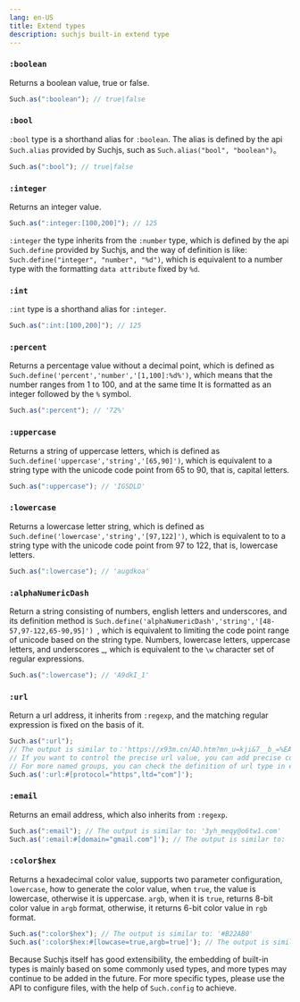 ```yaml
---
lang: en-US
title: Extend types
description: suchjs built-in extend type
---
```


### `:boolean` <Badge text=">= 1.0.0" />

Returns a boolean value, true or false.

```javascript
Such.as(":boolean"); // true|false
```

### `:bool` <Badge text=">= 1.0.0" />

`:bool` type is a shorthand alias for `:boolean`. The alias is defined by the api `Such.alias` provided by Suchjs, such as `Such.alias("bool", "boolean")`。

```javascript
Such.as(":bool"); // true|false
```

### `:integer` <Badge text=">= 1.0.0" />

Returns an integer value.

```javascript
Such.as(":integer:[100,200]"); // 125
```

`:integer` the type inherits from the `:number` type, which is defined by the api `Such.define` provided by Suchjs, and the way of definition is like: `Such.define("integer", "number", "%d")`, which is equivalent to a number type with the formatting `data attribute` fixed by `%d`.

### `:int` <Badge text=">= 1.0.0" />

`:int` type is a shorthand alias for `:integer`.

```javascript
Such.as(":int:[100,200]"); // 125
```

### `:percent` <Badge text=">= 1.0.0" />

Returns a percentage value without a decimal point, which is defined as `Such.define('percent','number','[1,100]:%d%')`, which means that the number ranges from 1 to 100, and at the same time It is formatted as an integer followed by the `%` symbol.

```javascript
Such.as(":percent"); // '72%'
```

### `:uppercase` <Badge text=">= 1.0.0" />

Returns a string of uppercase letters, which is defined as `Such.define('uppercase','string','[65,90]')`, which is equivalent to a string type with the unicode code point from 65 to 90, that is, capital letters.

```javascript
Such.as(":uppercase"); // 'IGSDLD'
```

### `:lowercase` <Badge text=">= 1.0.0" />

Returns a lowercase letter string, which is defined as `Such.define('lowercase','string','[97,122]')`, which is equivalent to to a string type with the unicode code point from 97 to 122, that is, lowercase letters.

```javascript
Such.as(":lowercase"); // 'augdkoa'
```

### `:alphaNumericDash` <Badge text=">= 1.0.0" />

Return a string consisting of numbers, english letters and underscores, and its definition method is `Such.define('alphaNumericDash','string','[48-57,97-122,65-90,95]') `, which is equivalent to limiting the code point range of unicode based on the string type. Numbers, lowercase letters, uppercase letters, and underscores \_, which is equivalent to the `\w` character set of regular expressions.

```javascript
Such.as(":lowercase"); // 'A9dkI_1'
```

### `:url` <Badge text=">= 1.0.0" />

Return a url address, it inherits from `:regexp`, and the matching regular expression is fixed on the basis of it.

```javascript
Such.as(":url");
// The output is similar to：'https://x93m.cn/AD.htm?mn_u=kji&7__b_=%EA%BA#_===_v__'
// If you want to control the precise url value, you can add precise configuration parameters for grouping
// For more named groups, you can check the definition of url type in extends/recommend.ts
Such.as(':url:#[protocol="https",ltd="com"]');
```

### `:email` <Badge text=">= 1.0.0" />

Returns an email address, which also inherits from `:regexp`.

```javascript
Such.as(":email"); // The output is similar to: '3yh_meqy@o6tw1.com'
Such.as(':email:#[domain="gmail.com"]'); // The output is similar to: `7z4@gmail.com`
```

### `:color$hex` <Badge text=">= 1.0.0" />

Returns a hexadecimal color value, supports two parameter configuration, `lowercase`, how to generate the color value, when `true`, the value is lowercase, otherwise it is uppercase. `argb`, when it is `true`, returns 8-bit color value in `argb` format, otherwise, it returns 6-bit color value in `rgb` format.

```javascript
Such.as(":color$hex"); // The output is similar to: '#B22AB0'
Such.as(':color$hex:#[lowcase=true,argb=true]'); // The output is similar to: `#92131a73`
```


Because Suchjs itself has good extensibility, the embedding of built-in types is mainly based on some commonly used types, and more types may continue to be added in the future. For more specific types, please use the API to configure files, with the help of `Such.config` to achieve.

